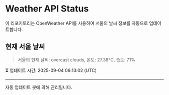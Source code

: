 
# Weather API Status

이 리포지토리는 OpenWeather API를 사용하여 서울의 날씨 정보를 자동으로 업데이트합니다.

## 현재 서울 날씨
> 서울의 현재 날씨: overcast clouds, 온도: 27.38°C, 습도: 71%

⏳ 업데이트 시간: 2025-09-04 06:13:02 (UTC)

---
자동 업데이트 봇에 의해 관리됩니다.
